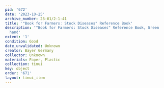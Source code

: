 ```yaml
---
pid: '672'
date: '2023-10-25'
archive_number: 23-01/2-1-41
title: '"Book for Farmers: Stock Diseases" Reference Book'
description: '"Book for Farmers: Stock Diseases" Reference Book, Green cover with
  hand'
extent: '1'
condition: Good
date_unvalidated: Unknown
creator: Bayer Germany
collector: Unknown
materials: Paper, Plastic
collection: tinui
key: object
order: '671'
layout: tinui_item
---
```

